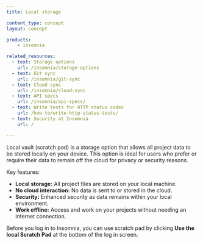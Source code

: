```yaml
---
title: Local storage 

content_type: concept
layout: concept

products:
    - insomnia

related_resources:
  - text: Storage options
    url: /insomnia/storage-options
  - text: Git sync
    url: /insomnia/git-sync
  - text: Cloud sync
    url: /insomnia/cloud-sync
  - text: API specs
    url: /insomnia/api-specs/
  - text: Write tests for HTTP status codes
    url: /how-to/write-http-status-tests/
  - text: Security at Insomnia
    url: /

---
```


Local vault (scratch pad) is a storage option that allows all project data to be stored locally on your device. This option is ideal for users who prefer or require their data to remain off the cloud for privacy or security reasons.

Key features:
* **Local storage:** All project files are stored on your local machine.
* **No cloud interaction:** No data is sent to or stored in the cloud.
* **Security:** Enhanced security as data remains within your local environment.
* **Work offline:** Access and work on your projects without needing an internet connection.

Before you log in to Insomnia, you can use scratch pad by clicking **Use the local Scratch Pad** at the bottom of the log in screen.